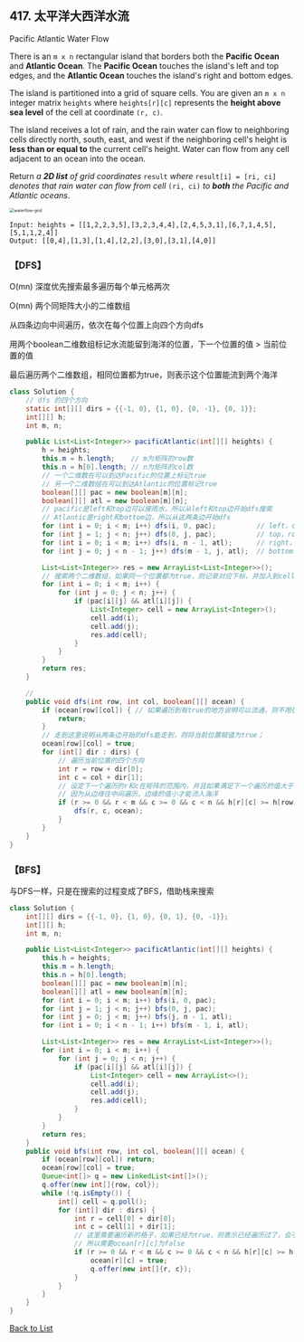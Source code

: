 ## 417. 太平洋大西洋水流

Pacific Atlantic Water Flow

There is an `m x n` rectangular island that borders both the **Pacific Ocean** and **Atlantic Ocean**. The **Pacific Ocean** touches the island's left and top edges, and the **Atlantic Ocean** touches the island's right and bottom edges.

The island is partitioned into a grid of square cells. You are given an `m x n` integer matrix `heights` where `heights[r][c]` represents the **height above sea level** of the cell at coordinate `(r, c)`.

The island receives a lot of rain, and the rain water can flow to neighboring cells directly north, south, east, and west if the neighboring cell's height is **less than or equal to** the current cell's height. Water can flow from any cell adjacent to an ocean into the ocean.

Return *a **2D list** of grid coordinates* `result` *where* `result[i] = [ri, ci]` *denotes that rain water can flow from cell* `(ri, ci)` *to **both** the Pacific and Atlantic oceans*.

<img src="https://assets.leetcode.com/uploads/2021/06/08/waterflow-grid.jpg" alt="waterflow-grid" style="zoom:50%;" />

```
Input: heights = [[1,2,2,3,5],[3,2,3,4,4],[2,4,5,3,1],[6,7,1,4,5],[5,1,1,2,4]]
Output: [[0,4],[1,3],[1,4],[2,2],[3,0],[3,1],[4,0]]
```



### 【DFS】

O(mn) 深度优先搜索最多遍历每个单元格两次

O(mn) 两个同矩阵大小的二维数组

从四条边向中间遍历，依次在每个位置上向四个方向dfs

用两个boolean二维数组标记水流能留到海洋的位置，下一个位置的值 > 当前位置的值

最后遍历两个二维数组，相同位置都为true，则表示这个位置能流到两个海洋

```java
class Solution {
    // dfs 的四个方向
    static int[][] dirs = {{-1, 0}, {1, 0}, {0, -1}, {0, 1}};
    int[][] h;
    int m, n;

    public List<List<Integer>> pacificAtlantic(int[][] heights) {
        h = heights;
        this.m = h.length;    // m为矩阵的row数
        this.n = h[0].length; // n为矩阵的col数
        // 一个二维数在可以到达Pacific的位置上标记true
        // 另一个二维数组在可以到达Atlantic的位置标记true
        boolean[][] pac = new boolean[m][n];
        boolean[][] atl = new boolean[m][n];
        // pacific是left和top边可以接雨水，所以从left和top边开始dfs搜索
        // Atlantic是right和bottom边，所以从这两条边开始dfs
        for (int i = 0; i < m; i++) dfs(i, 0, pac);          // left，col不变 = 0
        for (int j = 1; j < n; j++) dfs(0, j, pac);          // top，row不变 = 0，从下标为1开始
        for (int i = 0; i < m; i++) dfs(i, n - 1, atl);      // right，col不变 = n-1
        for (int j = 0; j < n - 1; j++) dfs(m - 1, j, atl);  // bottom，row不变 = m-1，不用遍历n-1，已经搜索过了

        List<List<Integer>> res = new ArrayList<List<Integer>>();
        // 搜索两个二维数组，如果同一个位置都为true，则记录对应下标，并加入到cell，再加入res里
        for (int i = 0; i < m; i++) {
            for (int j = 0; j < n; j++) {
                if (pac[i][j] && atl[i][j]) {
                    List<Integer> cell = new ArrayList<Integer>();
                    cell.add(i);
                    cell.add(j);
                    res.add(cell);
                }
            }
        }
        return res;
    }

    // 
    public void dfs(int row, int col, boolean[][] ocean) {
        if (ocean[row][col]) { // 如果遍历到有true的地方说明可以流通，则不用往下遍历
            return;
        }
        // 走到这里说明从两条边开始的dfs能走到，则将当前位置赋值为true；
        ocean[row][col] = true;
        for (int[] dir : dirs) {
            // 遍历当前位置的四个方向
            int r = row + dir[0];
            int c = col + dir[1];
            // 设定下一个遍历的r和c在矩阵的范围内，并且如果满足下一个遍历的值大于当前的值，则以下一个位置继续dfs；
            // 因为从边缘往中间遍历，边缘的值小才能流入海洋
            if (r >= 0 && r < m && c >= 0 && c < n && h[r][c] >= h[row][col]) {
                dfs(r, c, ocean);
            }
        }
    }
}
```



### 【BFS】

与DFS一样，只是在搜索的过程变成了BFS，借助栈来搜索

```java
class Solution {
    int[][] dirs = {{-1, 0}, {1, 0}, {0, 1}, {0, -1}};
    int[][] h;
    int m, n;

    public List<List<Integer>> pacificAtlantic(int[][] heights) {
        this.h = heights;
        this.m = h.length;
        this.n = h[0].length;
        boolean[][] pac = new boolean[m][n];
        boolean[][] atl = new boolean[m][n];
        for (int i = 0; i < m; i++) bfs(i, 0, pac);
        for (int j = 1; j < n; j++) bfs(0, j, pac);
        for (int j = 0; j < m; j++) bfs(j, n - 1, atl);
        for (int i = 0; i < n - 1; i++) bfs(m - 1, i, atl);

        List<List<Integer>> res = new ArrayList<List<Integer>>();
        for (int i = 0; i < m; i++) {
            for (int j = 0; j < n; j++) {
                if (pac[i][j] && atl[i][j]) {
                    List<Integer> cell = new ArrayList<>();
                    cell.add(i);
                    cell.add(j);
                    res.add(cell);
                }
            }
        }
        return res;
    }
    public void bfs(int row, int col, boolean[][] ocean) {
        if (ocean[row][col]) return;
        ocean[row][col] = true;
        Queue<int[]> q = new LinkedList<int[]>();
        q.offer(new int[]{row, col});
        while (!q.isEmpty()) {
            int[] cell = q.poll();
            for (int[] dir : dirs) {
                int r = cell[0] + dir[0];
                int c = cell[1] + dir[1];
                // 这里需要遍历新的格子，如果已经为true，则表示已经遍历过了，会不断的重复遍历
                // 所以需要ocean[r][c]为false
                if (r >= 0 && r < m && c >= 0 && c < n && h[r][c] >= h[cell[0]][cell[1]] && !ocean[r][c]) {
                    ocean[r][c] = true;
                    q.offer(new int[]{r, c});
                }
            }
        }
    } 
}
```



[Back to List](https://github.com/xiaoshuzhao/leetcode-notes-java/blob/main/%E6%95%B0%E6%8D%AE%E7%BB%93%E6%9E%84/%E5%9B%BE/0%20Graph%20List.md)
